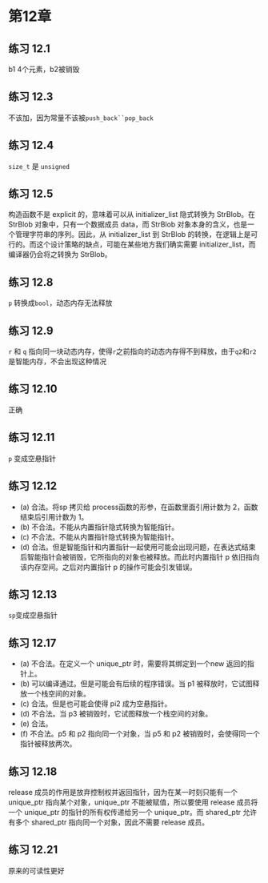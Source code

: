 <!--
 * @Author: liyunfang
 * @Date: 2020-01-27 15:04:59
 * @LastEditTime : 2020-01-29 01:41:21
 * @Description: 
 -->
# 第12章

## 练习 12.1

b1 4个元素，b2被销毁

## 练习 12.3

不该加，因为常量不该被`push_back``pop_back`

## 练习 12.4

`size_t` 是 `unsigned`

## 练习 12.5

构造函数不是 explicit 的，意味着可以从 initializer_list 隐式转换为 StrBlob。在 StrBlob 对象中，只有一个数据成员 data，而 StrBlob 对象本身的含义，也是一个管理字符串的序列。因此，从 initializer_list 到 StrBlob 的转换，在逻辑上是可行的。而这个设计策略的缺点，可能在某些地方我们确实需要 initializer_list，而编译器仍会将之转换为 StrBlob。

## 练习 12.8

`p` 转换成`bool`，动态内存无法释放

## 练习 12.9

`r` 和 `q` 指向同一块动态内存，使得`r`之前指向的动态内存得不到释放，由于`q2`和`r2`是智能内存，不会出现这种情况

## 练习 12.10

正确

## 练习 12.11

`p` 变成空悬指针

## 练习 12.12

- (a) 合法。将sp 拷贝给 process函数的形参，在函数里面引用计数为 2，函数结束后引用计数为 1。
- (b) 不合法。不能从内置指针隐式转换为智能指针。
- (c) 不合法。不能从内置指针隐式转换为智能指针。
- (d) 合法。但是智能指针和内置指针一起使用可能会出现问题，在表达式结束后智能指针会被销毁，它所指向的对象也被释放。而此时内置指针 p 依旧指向该内存空间。之后对内置指针 p 的操作可能会引发错误。

## 练习 12.13

`sp`变成空悬指针

## 练习 12.17

- (a) 不合法。在定义一个 unique_ptr 时，需要将其绑定到一个new 返回的指针上。
- (b) 可以编译通过。但是可能会有后续的程序错误。当 p1 被释放时，它试图释放一个栈空间的对象。
- (c) 合法。但是也可能会使得 pi2 成为空悬指针。
- (d) 不合法。当 p3 被销毁时，它试图释放一个栈空间的对象。
- (e) 合法。
- (f) 不合法。p5 和 p2 指向同一个对象，当 p5 和 p2 被销毁时，会使得同一个指针被释放两次。

## 练习 12.18

release 成员的作用是放弃控制权并返回指针，因为在某一时刻只能有一个 unique_ptr 指向某个对象，unique_ptr 不能被赋值，所以要使用 release 成员将一个 unique_ptr 的指针的所有权传递给另一个 unique_ptr。而 shared_ptr 允许有多个 shared_ptr 指向同一个对象，因此不需要 release 成员。

## 练习 12.21

原来的可读性更好
